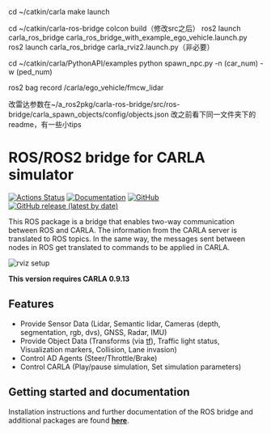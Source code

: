 cd ~/catkin/carla
make launch

cd ~/catkin/carla-ros-bridge
colcon build（修改src之后）
ros2 launch carla_ros_bridge carla_ros_bridge_with_example_ego_vehicle.launch.py
ros2 launch carla_ros_bridge carla_rviz2.launch.py（非必要）

cd ~/catkin/carla/PythonAPI/examples
python spawn_npc.py -n (car_num) -w (ped_num)

ros2 bag record /carla/ego_vehicle/fmcw_lidar

改雷达参数在~/a_ros2pkg/carla-ros-bridge/src/ros-bridge/carla_spawn_objects/config/objects.json
改之前看下同一文件夹下的readme，有一些小tips




# ROS/ROS2 bridge for CARLA simulator

[![Actions Status](https://github.com/carla-simulator/ros-bridge/workflows/CI/badge.svg)](https://github.com/carla-simulator/ros-bridge)
[![Documentation](https://readthedocs.org/projects/carla/badge/?version=latest)](http://carla.readthedocs.io)
[![GitHub](https://img.shields.io/github/license/carla-simulator/ros-bridge)](https://github.com/carla-simulator/ros-bridge/blob/master/LICENSE)
[![GitHub release (latest by date)](https://img.shields.io/github/v/release/carla-simulator/ros-bridge)](https://github.com/carla-simulator/ros-bridge/releases/latest)

 This ROS package is a bridge that enables two-way communication between ROS and CARLA. The information from the CARLA server is translated to ROS topics. In the same way, the messages sent between nodes in ROS get translated to commands to be applied in CARLA.

![rviz setup](./docs/images/ad_demo.png "AD Demo")

**This version requires CARLA 0.9.13**

## Features

- Provide Sensor Data (Lidar, Semantic lidar, Cameras (depth, segmentation, rgb, dvs), GNSS, Radar, IMU)
- Provide Object Data (Transforms (via [tf](http://wiki.ros.org/tf)), Traffic light status, Visualization markers, Collision, Lane invasion)
- Control AD Agents (Steer/Throttle/Brake)
- Control CARLA (Play/pause simulation, Set simulation parameters)

## Getting started and documentation

Installation instructions and further documentation of the ROS bridge and additional packages are found [__here__](https://carla.readthedocs.io/projects/ros-bridge/en/latest/).
